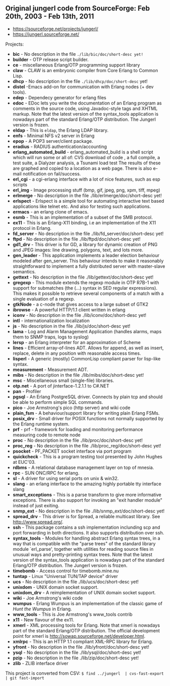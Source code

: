 ## Original jungerl code from SourceForge: Feb 20th, 2003 -  Feb 13th, 2011

- https://sourceforge.net/projects/jungerl/
- https://jungerl.sourceforge.net/

Projects:

  - **bic** - No description in the file `./lib/bic/doc/short-desc yet!`
  - **builder** - OTP release script builder.
  - **ce** - miscellaneous Erlang/OTP programming support library
  - **claw** - CLAW is an embryonic compiler from Core Erlang to Common Lisp.
  - **dhcp** - No description in the file `./lib/dhcp/doc/short-desc` yet!
  - **distel** -Emacs add-on for communication with Erlang nodes (+ dev tools).
  - **edep** - Dependecy generator for erlang files
  - **edoc** - EDoc lets you write the documentation of an Erlang program as comments in the source code, 
     using Javadoc-style tags and XHTML markup. Note that the latest version of the syntax_tools application
     is nowadays part of the standard Erlang/OTP distribution. The Jungerl version is frozen.
  - **eldap** - This is `eldap`, the Erlang LDAP library.
  - **enfs** - Minimal NFS v2 server in Erlang
  - **epop** - A POP3 server/client package.
  - **eradius** - RADIUS authentication/accounting
  - **erlang_automated_build** - erlang_automated_build is a shell script which will run some or all of: 
     CVS download of code , a full compile, a test suite,  a Dialyzer analysis, a Tsunami load test The results
     of these are graphed and copied to a location as a web page. There is also e-mail notification on fail/success.
  - **erl_cgi** - a cgi-erlang interface with a lot of nice features, such as esp scripts
  - **erl_img** - Image processing stuff (bmp, gif, jpeg, png, xpm, tiff, mpeg)
  - **erlmerge** - No description in the file ./lib/erlmerge/doc/short-desc yet!
  - **erlspect** - Erlspect is a simple tool for automating interactive text based applications like telnet etc.
    And also for testing such applications.
  - **ermacs** - an erlang clone of emacs.
  - **esmb** - This is an implementation of a subset of the SMB protocol.
  - **ex11** - This is an Erlang-X11 binding, i.e an implementation of the X11 protocol in Erlang.
  - **fd_server** - No description in the file ./lib/fd_server/doc/short-desc yet!
  - **ftpd** - No description in the file ./lib/ftpd/doc/short-desc yet!
  - **gd1_drv** - This driver is for GD, a library for dynamic creation of PNG and JPEG images: 
    line drawing, polygons, text, and lots more.
  - **gen_leader** - This application implements a leader election behaviour modeled after gen_server. This behaviour
    intends to make it reasonably straightforward to implement a fully distributed server with master-slave semantics.
  - **gettext** - No description in the file ./lib/gettext/doc/short-desc yet!
  - **gregexp** - This module extends the regexp module in OTP R7B-1 with support for submatches (the \(...\)
    syntax in SED regular expressions). This makes it possible to retrieve several components of a match with
    a single evaluation of a regexp.
  - **gtkNode** -  a c-node that gives access to a large subset of GTK2
  - **ibrowse** - A powerful HTTP/1.1 client written in erlang
  - **iconv** - No description in the file ./lib/iconv/doc/short-desc yet!
  - **intl** - internationalization localization
  - **js** - No description in the file ./lib/js/doc/short-desc yet!
  - **lama** - Log and Alarm Management Application (handles alarms, maps them to SNMP traps, logs to syslog)
  - **lersp** - an Erlang interpreter for an approximation of Scheme
  - **lines** - Efficient array-of-lines ADT. Allows for append, as well as insert, replace, delete in any position
    with reasonable access times.
  - **lisperl** - A generic (mostly) CommonLisp compliant parser for lisp-like syntax.
  - **measurement** - Measurement ADT.
  - **mibs** - No description in the file ./lib/mibs/doc/short-desc yet!
  - **msc** - Miscellaneous small (single-file) libraries.
  - **otp.net** - A port of jinterface-1.2.1.1 to C#.NET
  - **pan** - Profiler
  - **pgsql** - An Erlang PostgreSQL driver. Connects by plain tcp and should be able to perform simple SQL commands.
  - **pico** - Joe Armstrong's pico (http server) and wiki code
  - **plain_fsm** - A behaviour/support library for writing plain Erlang FSMs.
  - **posix_drv** - Small driver for POSIX functions not normally supported by the Erlang runtime system.
  - **prf** - prf - framework for loading and monitoring performance measuring code to remote node
  - **proc** - No description in the file ./lib/proc/doc/short-desc yet!
  - **proc_reg** - No description in the file ./lib/proc_reg/doc/short-desc yet!
  - **psocket** - PF_PACKET socket interface via port program
  - **quickcheck** - This is a program testing tool presented by John Hughes at EUC'03.
  - **rdbms** - A relational database management layer on top of mnesia.
  - **rpc** - SUN ONC/RPC for erlang.
  - **sl** - A driver for using serial ports on unix & win32.
  - **slang** - an erlang interface to the amazing highly portable tty interface slang
  - **smart_exceptions** - This is a parse transform to give more informative exceptions. There is also support for invoking
    an "exit handler module" instead of just exiting.
  - **snmp_ext** - No description in the file ./lib/snmp_ext/doc/short-desc yet!
  - **spread_drv** - This driver is for Spread, a reliable multicast library. See http://www.spread.org/.
  - **ssh** - This package contains a ssh implementation inclunding scp and port forwarding in both directions.
    It also supports distribution over ssh.
  - **syntax_tools** - Modules for handling abstract Erlang syntax trees, in a way that is compatible with the "parse trees"
    of the standard library module `erl_parse', together with utilities for reading source files in unusual ways and
    pretty-printing syntax trees. Note that the latest version of the syntax_tools application is nowadays part of
    the standard Erlang/OTP distribution. The Jungerl version is frozen.
  - **timebomb** - Access control for timebomb.mine.nu
  - **tuntap** - Linux "Universal TUN/TAP device" driver
  - **ucs** - No description in the file ./lib/ucs/doc/short-desc yet!
  - **unixdom** - UNIX domain socket support.
  - **unixdom_drv** - A reimplementation of UNIX domain socket support.
  - **wiki** - Joe Armstrong's wiki code
  - **wumpus** - Erlang Wumpus is an implementation of the classic game of _Hunt the Wumpus_ in Erlang.
  - **www_tools** - This is Joe Armstrong's www_tools contrib
  - **x11** - New flavour of the ex11.
  - **xmerl** - XML processing tools for Erlang. Note that xmerl is nowadays part of the standard Erlang/OTP distribution.
    The official development point for xmerl is http://sowap.sourceforge.net/developer.html.
  - **xmlrpc** - This is an HTTP 1.1 compliant XML-RPC library for Erlang.
  - **yfront** - No description in the file ./lib/yfront/doc/short-desc yet!
  - **ysql** - No description in the file ./lib/ysql/doc/short-desc yet!
  - **pzip** - No description in the file ./lib/zip/doc/short-desc yet!
  - **zlib** - ZLIB interface driver

This project is converted from CSV: `$ find ../jungerl  | cvs-fast-export  | git fast-import`
